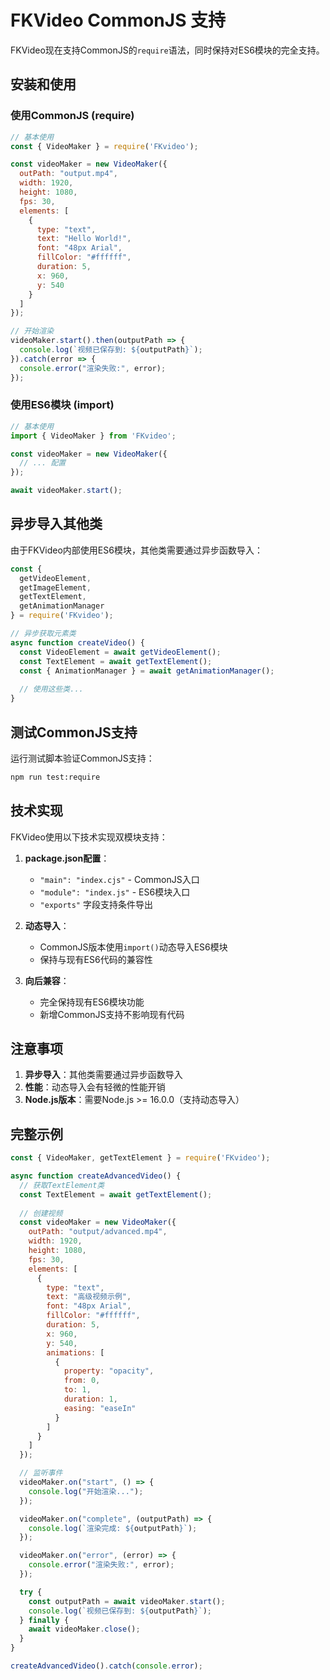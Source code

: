 # FKVideo CommonJS 支持

FKVideo现在支持CommonJS的`require`语法，同时保持对ES6模块的完全支持。

## 安装和使用

### 使用CommonJS (require)

```javascript
// 基本使用
const { VideoMaker } = require('FKvideo');

const videoMaker = new VideoMaker({
  outPath: "output.mp4",
  width: 1920,
  height: 1080,
  fps: 30,
  elements: [
    {
      type: "text",
      text: "Hello World!",
      font: "48px Arial",
      fillColor: "#ffffff",
      duration: 5,
      x: 960,
      y: 540
    }
  ]
});

// 开始渲染
videoMaker.start().then(outputPath => {
  console.log(`视频已保存到: ${outputPath}`);
}).catch(error => {
  console.error("渲染失败:", error);
});
```

### 使用ES6模块 (import)

```javascript
// 基本使用
import { VideoMaker } from 'FKvideo';

const videoMaker = new VideoMaker({
  // ... 配置
});

await videoMaker.start();
```

## 异步导入其他类

由于FKVideo内部使用ES6模块，其他类需要通过异步函数导入：

```javascript
const { 
  getVideoElement, 
  getImageElement, 
  getTextElement,
  getAnimationManager 
} = require('FKvideo');

// 异步获取元素类
async function createVideo() {
  const VideoElement = await getVideoElement();
  const TextElement = await getTextElement();
  const { AnimationManager } = await getAnimationManager();
  
  // 使用这些类...
}
```

## 测试CommonJS支持

运行测试脚本验证CommonJS支持：

```bash
npm run test:require
```

## 技术实现

FKVideo使用以下技术实现双模块支持：

1. **package.json配置**：
   - `"main": "index.cjs"` - CommonJS入口
   - `"module": "index.js"` - ES6模块入口
   - `"exports"` 字段支持条件导出

2. **动态导入**：
   - CommonJS版本使用`import()`动态导入ES6模块
   - 保持与现有ES6代码的兼容性

3. **向后兼容**：
   - 完全保持现有ES6模块功能
   - 新增CommonJS支持不影响现有代码

## 注意事项

1. **异步导入**：其他类需要通过异步函数导入
2. **性能**：动态导入会有轻微的性能开销
3. **Node.js版本**：需要Node.js >= 16.0.0（支持动态导入）

## 完整示例

```javascript
const { VideoMaker, getTextElement } = require('FKvideo');

async function createAdvancedVideo() {
  // 获取TextElement类
  const TextElement = await getTextElement();
  
  // 创建视频
  const videoMaker = new VideoMaker({
    outPath: "output/advanced.mp4",
    width: 1920,
    height: 1080,
    fps: 30,
    elements: [
      {
        type: "text",
        text: "高级视频示例",
        font: "48px Arial",
        fillColor: "#ffffff",
        duration: 5,
        x: 960,
        y: 540,
        animations: [
          {
            property: "opacity",
            from: 0,
            to: 1,
            duration: 1,
            easing: "easeIn"
          }
        ]
      }
    ]
  });

  // 监听事件
  videoMaker.on("start", () => {
    console.log("开始渲染...");
  });

  videoMaker.on("complete", (outputPath) => {
    console.log(`渲染完成: ${outputPath}`);
  });

  videoMaker.on("error", (error) => {
    console.error("渲染失败:", error);
  });

  try {
    const outputPath = await videoMaker.start();
    console.log(`视频已保存到: ${outputPath}`);
  } finally {
    await videoMaker.close();
  }
}

createAdvancedVideo().catch(console.error);
```
